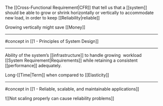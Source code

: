 The [[Cross-Functional Requirement|CFR]] that tell us that a [[system]] should be able to grow or shrink horizontally or vertically to accommodate new load, in order to keep [[Reliability|reliable]]

Growing vertically might save [[Money]]

---

#concept in [[1 - Principles of System Design]]

---

Ability of the system’s [[infrastructure]] to handle growing  workload [[System Requirement|Requirements]] while retaining a consistent [[performance]] adequately.

Long-[[Time|Term]] when compared to [[Elasticity]]

--- 

#concept in [[1 - Reliable, scalable, and maintainable applications]]

![[Not scaling properly can cause reliability problems]]
